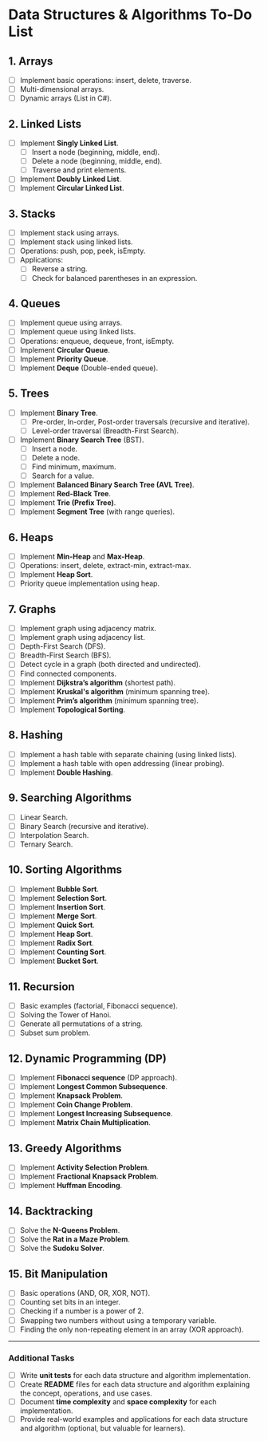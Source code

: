 # Data Structures & Algorithms To-Do List

## 1. Arrays
- [ ] Implement basic operations: insert, delete, traverse.
- [ ] Multi-dimensional arrays.
- [ ] Dynamic arrays (List in C#).

## 2. Linked Lists
- [ ] Implement **Singly Linked List**.
  - [ ] Insert a node (beginning, middle, end).
  - [ ] Delete a node (beginning, middle, end).
  - [ ] Traverse and print elements.
- [ ] Implement **Doubly Linked List**.
- [ ] Implement **Circular Linked List**.

## 3. Stacks
- [ ] Implement stack using arrays.
- [ ] Implement stack using linked lists.
- [ ] Operations: push, pop, peek, isEmpty.
- [ ] Applications:
  - [ ] Reverse a string.
  - [ ] Check for balanced parentheses in an expression.

## 4. Queues
- [ ] Implement queue using arrays.
- [ ] Implement queue using linked lists.
- [ ] Operations: enqueue, dequeue, front, isEmpty.
- [ ] Implement **Circular Queue**.
- [ ] Implement **Priority Queue**.
- [ ] Implement **Deque** (Double-ended queue).

## 5. Trees
- [ ] Implement **Binary Tree**.
  - [ ] Pre-order, In-order, Post-order traversals (recursive and iterative).
  - [ ] Level-order traversal (Breadth-First Search).
- [ ] Implement **Binary Search Tree** (BST).
  - [ ] Insert a node.
  - [ ] Delete a node.
  - [ ] Find minimum, maximum.
  - [ ] Search for a value.
- [ ] Implement **Balanced Binary Search Tree (AVL Tree)**.
- [ ] Implement **Red-Black Tree**.
- [ ] Implement **Trie (Prefix Tree)**.
- [ ] Implement **Segment Tree** (with range queries).

## 6. Heaps
- [ ] Implement **Min-Heap** and **Max-Heap**.
- [ ] Operations: insert, delete, extract-min, extract-max.
- [ ] Implement **Heap Sort**.
- [ ] Priority queue implementation using heap.

## 7. Graphs
- [ ] Implement graph using adjacency matrix.
- [ ] Implement graph using adjacency list.
- [ ] Depth-First Search (DFS).
- [ ] Breadth-First Search (BFS).
- [ ] Detect cycle in a graph (both directed and undirected).
- [ ] Find connected components.
- [ ] Implement **Dijkstra’s algorithm** (shortest path).
- [ ] Implement **Kruskal's algorithm** (minimum spanning tree).
- [ ] Implement **Prim’s algorithm** (minimum spanning tree).
- [ ] Implement **Topological Sorting**.

## 8. Hashing
- [ ] Implement a hash table with separate chaining (using linked lists).
- [ ] Implement a hash table with open addressing (linear probing).
- [ ] Implement **Double Hashing**.

## 9. Searching Algorithms
- [ ] Linear Search.
- [ ] Binary Search (recursive and iterative).
- [ ] Interpolation Search.
- [ ] Ternary Search.

## 10. Sorting Algorithms
- [ ] Implement **Bubble Sort**.
- [ ] Implement **Selection Sort**.
- [ ] Implement **Insertion Sort**.
- [ ] Implement **Merge Sort**.
- [ ] Implement **Quick Sort**.
- [ ] Implement **Heap Sort**.
- [ ] Implement **Radix Sort**.
- [ ] Implement **Counting Sort**.
- [ ] Implement **Bucket Sort**.

## 11. Recursion
- [ ] Basic examples (factorial, Fibonacci sequence).
- [ ] Solving the Tower of Hanoi.
- [ ] Generate all permutations of a string.
- [ ] Subset sum problem.

## 12. Dynamic Programming (DP)
- [ ] Implement **Fibonacci sequence** (DP approach).
- [ ] Implement **Longest Common Subsequence**.
- [ ] Implement **Knapsack Problem**.
- [ ] Implement **Coin Change Problem**.
- [ ] Implement **Longest Increasing Subsequence**.
- [ ] Implement **Matrix Chain Multiplication**.

## 13. Greedy Algorithms
- [ ] Implement **Activity Selection Problem**.
- [ ] Implement **Fractional Knapsack Problem**.
- [ ] Implement **Huffman Encoding**.

## 14. Backtracking
- [ ] Solve the **N-Queens Problem**.
- [ ] Solve the **Rat in a Maze Problem**.
- [ ] Solve the **Sudoku Solver**.

## 15. Bit Manipulation
- [ ] Basic operations (AND, OR, XOR, NOT).
- [ ] Counting set bits in an integer.
- [ ] Checking if a number is a power of 2.
- [ ] Swapping two numbers without using a temporary variable.
- [ ] Finding the only non-repeating element in an array (XOR approach).

---

### Additional Tasks
- [ ] Write **unit tests** for each data structure and algorithm implementation.
- [ ] Create **README** files for each data structure and algorithm explaining the concept, operations, and use cases.
- [ ] Document **time complexity** and **space complexity** for each implementation.
- [ ] Provide real-world examples and applications for each data structure and algorithm (optional, but valuable for learners).
